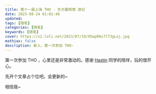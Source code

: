 ```yaml
---
title: 第十一届上海 THO · 东方露明境 游记
date: 2023-08-24 01:01:49
updated:
tags: [随笔]
categories: [随笔]
keywords: [随笔]
cover: https://s2.loli.net/2023/07/10/95wpRAs7lT3gLoj.jpg
mathjax: false
description: 新人，第一次参加 THO~
---
```

第一次参加 THO ，心里还是非常激动的。感谢 [Hastin](https://github.com/zsq259) 同学的陪伴，玩的很开心。

先开个文章占个位吧。会更新的~

相信我~